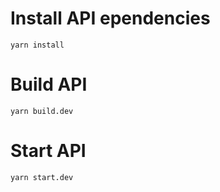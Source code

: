 # Install API ependencies

```
yarn install
```

# Build API

```
yarn build.dev
```

# Start API

```
yarn start.dev
```
